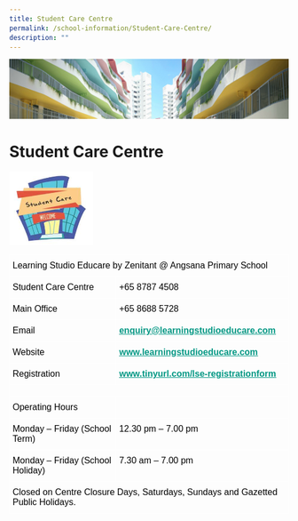 ```yaml
---
title: Student Care Centre
permalink: /school-information/Student-Care-Centre/
description: ""
---
```

![](/images/SchoolInformation.jpg)


Student Care Centre
===================

<img src="/images/SCC.jpeg" style="width:30%">


<style type="text/css">
.tg  {border-collapse:collapse;border-spacing:0;}
.tg td{border-color:black;border-style:solid;border-width:1px;font-family:Arial, sans-serif;font-size:14px;
  overflow:hidden;padding:10px 5px;word-break:normal;}
.tg th{border-color:black;border-style:solid;border-width:1px;font-family:Arial, sans-serif;font-size:14px;
  font-weight:normal;overflow:hidden;padding:10px 5px;word-break:normal;}
.tg .tg-vzug{border-color:#ffffff;color:#009783;font-size:16px;font-weight:bold;text-align:left;text-decoration:underline;
  vertical-align:top}
.tg .tg-czno{border-color:#ffffff;font-size:16px;text-align:left;vertical-align:top}
</style>
<table class="tg">
<thead>
  <tr>
    <th class="tg-czno" colspan="2"><span style="font-weight:400;color:#000">Learning Studio Educare by Zenitant @ Angsana Primary School</span></th>
  </tr>
</thead>
<tbody>
  <tr>
    <td class="tg-czno"><span style="font-weight:400;color:#000">Student Care Centre</span></td>
    <td class="tg-czno"><span style="font-weight:400;color:#000">+65 8787 4508</span></td>
  </tr>
  <tr>
    <td class="tg-czno"><span style="font-weight:400;color:#000">Main Office</span></td>
    <td class="tg-czno"><span style="font-weight:400;color:#000">+65 8688 5728</span></td>
  </tr>
  <tr>
    <td class="tg-czno"><span style="font-weight:400;color:#000">Email</span></td>
    <td class="tg-vzug"><a href="mailto:enquiry@learningstudioeducare.com"><span style="font-weight:600;text-decoration:underline;color:#009783">enquiry@learningstudioeducare.com</span></a></td>
  </tr>
  <tr>
    <td class="tg-czno"><span style="font-weight:400;color:#000">Website</span></td>
    <td class="tg-vzug"><a href="https://learningstudioeducare.com/"><span style="font-weight:600;text-decoration:underline;color:#009783">www.learningstudioeducare.com</span></a></td>
  </tr>
  <tr>
    <td class="tg-czno"><span style="font-weight:400;color:#000">Registration</span></td>
    <td class="tg-vzug"><a href="https://lsesc.cyberland.sg/newstudent.php"><span style="font-weight:600;text-decoration:underline;color:#009783">www.tinyurl.com/lse-registrationform</span></a></td>
  </tr>
  <tr>
    <td class="tg-czno" colspan="2"></td>
  </tr>
  <tr>
    <td class="tg-czno"><span style="font-weight:400;color:#000">Operating Hours</span></td>
    <td class="tg-czno"></td>
  </tr>
  <tr>
    <td class="tg-czno"><span style="font-weight:400;color:#000">Monday – Friday (School Term)</span></td>
    <td class="tg-czno"><span style="font-weight:400;color:#000">12.30 pm – 7.00 pm</span></td>
  </tr>
  <tr>
    <td class="tg-czno"><span style="font-weight:400;color:#000">Monday – Friday (School Holiday)</span></td>
    <td class="tg-czno"><span style="font-weight:400;color:#000">7.30 am – 7.00 pm</span></td>
  </tr>
  <tr>
    <td class="tg-czno" colspan="2"><span style="font-weight:400;color:#000">Closed on Centre Closure Days, Saturdays, Sundays and Gazetted Public Holidays.</span></td>
  </tr>
</tbody>
</table>